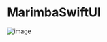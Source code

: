 # MarimbaSwiftUI

![image](https://user-images.githubusercontent.com/49013250/234353972-8c9a81f5-8052-4bf4-a27c-d485cd427ae0.png)
